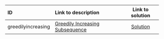 | ID | Link to description | Link to solution |
|:---|:---|:---:|
| greedilyincreasing | [Greedily Increasing Subsequence](https://open.kattis.com/problems/greedilyincreasing) | [Solution](https://github.com/versenyi98/kattis-solutions/tree/main/solutions/Greedily%20Increasing%20Subsequence)|
